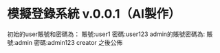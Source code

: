 # 模擬登錄系統 v.0.0.1（AI製作）
初始的user賬號和密碼為：
賬號:user1
密碼:user123
admin的賬號密碼為:
賬號:admin
密碼:admin123
creator 之後公佈
